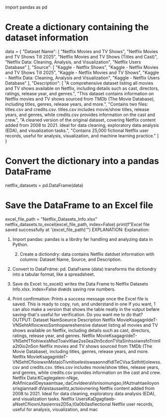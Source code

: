 import pandas as pd
# Create a dictionary containing the dataset information
data = {
"Dataset Name": [
"Netflix Movies and TV Shows",
"Netflix Movies and TV Shows Till 2025",
"Netflix Movies and TV Shows (Titles and Cast)",
"Netflix Data: Cleaning, Analysis, and Visualization",
"Netflix Users Database"
],
"Source": [
"Kaggle - Netflix Shows",
"Kaggle - Netflix Movies and TV Shows Till 2025",
"Kaggle - Netflix Movies and TV Shows",
"Kaggle - Netflix Data: Cleaning, Analysis and Visualization",
"Kaggle - Netflix Users Database"
],
"Description": [
"A comprehensive dataset listing all movies and TV shows available on Netflix, including details such as cast, directors, ratings, release year, and genres.",
"This dataset contains information on Netflix movies and TV shows sourced from TMDb (The Movie Database), including titles, genres, release years, and more.",
"Contains two files: titles.csv and credits.csv. titles.csv includes movie/show titles, release years, and genres, while credits.csv provides information on the cast and crew.",
"A cleaned version of the original dataset, covering Netflix content added from 2008 to 2021. Ideal for data cleaning, exploratory data analysis (EDA), and visualization tasks.",
"Contains 25,000 fictional Netflix user records, useful for analysis, visualization, and machine learning practice."
]
}
# Convert the dictionary into a pandas DataFrame
netflix_datasets = pd.DataFrame(data)
# Save the DataFrame to an Excel file
excel_file_path = "Netflix_Datasets_Info.xlsx"
netflix_datasets.to_excel(excel_file_path, index=False)
print(f"Excel file saved successfully at '{excel_file_path}'")
EXPLANATION:
Explanation:
1. Import pandas: pandas is a librdry før handling and analyzing data in Python.

   2. Create a dictiondry: data contains Netflix datdset information with columns: Dataset Name, Source, and Description.
3. Convert to DataFrdme: pd. DataFrame (data) transforms the dictiondry into a tabular format, like a spreadsheet.
4. Save ds Excel: to_excel() writes the Data Frame to
Netflix Datasets Info.xlsx.
index=False dvøids saving row numbers.
5. Print confirmation: Prints a success message once the Excel file is saved.
This is ready to copy, run, and understand in one
If you want, 1 can also make a version that shows the table neatly in the vutput beføre saving-that's useful for verification. Do you want me to do that?
OUTPUT:
Dataset NamSoeurce Description
Netflix MovieKsagagnldeT-VNSehtAfloicwxoSsmhopwreshensive dataset listing all movies and TV shows available on Netflix, including details such as cast, directors, ratings, release year, and genres.
Netflix MovieKsagagnldeT-VNSehtTflohiwxisMsdToaivltliae2ss0ea2tn5cdonTVtaSinhsoiwnsfoTrimlla2t0io2n5on Netflix movies and TV shows sourced from TMDb (The Movie Database), including titles, genres, release years, and more.
Netflix MovieKsagagnldeT-VNSehtCfloiowxnMsta(oTivnitiselestswaaonndfidlTeCVsa:Ssthitt)olewss.csv and credits.csv. titles.csv includes movie/show titles, release years, and genres, while credits.csv provides information on the cast and crew.
Netflix Data:KCaglegaleni-nNge, AtAflnicaxllDeysaaintsae,:daCnvldeeraVsnisoinungao,lifAztnahtaeiloyonsrisgiannadl dVaistausaelitz,actoiovnering Netflix content added from 2008 to 2021. Ideal for data cleaning, exploratory data analysis (EDA), and visualization tasks.
Netflix UsersKaDgagtlaeb-aNsetCflioxnUtasienrss2D5a,t0a0b0asfiectional Netflix user records, useful for analysis, visualization, and mac

